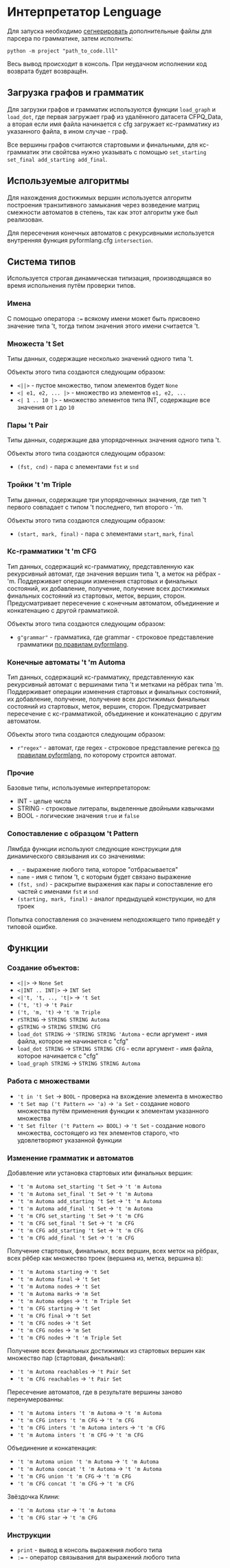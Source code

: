 # Интерпретатор Lenguage
Для запуска необходимо [сегнерировать](interpret/grammar_setup.md) дополнительные файлы для парсера по грамматике, затем исполнить:

```shell
python -m project "path_to_code.lll"
```

Весь вывод происходит в консоль. При неудачном исполнении код возврата будет возвращён.

## Загрузка графов и грамматик
Для загрузки графов и грамматик используются функции `load_graph` и `load_dot`, где первая загружает граф из удалённого датасета CFPQ_Data, а вторая если имя файла начинается с cfg загружает кс-грамматику из указанного файла, в ином случае - граф.

Все вершины графов считаются стартовыми и финальными, для кс-грамматик эти свойтсва нужно указывать с помощью `set_starting set_final add_starting add_final`.

## Используемые алгоритмы
Для нахождения достижимых вершин используется алгоритм построения транзитивного замыкания через возведение матриц смежности автоматов в степень, так как этот алгоритм уже был реализован.

Для пересечения конечных автоматов с рекурсивными используется внутренняя функция pyformlang.cfg `intersection`.

## Система типов
Используется строгая динамическая типизация, производящаяся во время испольнения путём проверки типов.

### Имена
С помощью оператора `:=` всякому имени может быть присвоено значение типа 't, тогда типом значения этого имени считается 't.

### Множеста 't Set
Типы данных, содержащие несколько значений одного типа 't. 

Объекты этого типа создаются следующим образом:

- `<||>` - пустое множество, типом элементов будет `None`
- `<| e1, e2, ... |>` - множество из элементов `e1, e2, ...`
- `<| 1 .. 10 |>` - множество элементов типа INT, содержащие все значения от `1` до `10`

### Пары 't Pair
Типы данных, содержащие два упорядоченных значения одного типа 't. 

Объекты этого типа создаются следующим образом:

- `(fst, cnd)` - пара с элементами `fst` и `snd`

### Тройки 't 'm Triple
Типы данных, содержащие три упорядоченных значения, где тип 't первого совпадает с типом 't последнего, тип второго - 'm. 

Объекты этого типа создаются следующим образом:

- `(start, mark, final)` - пара с элементами `start`, `mark`, `final`

### Кс-грамматики 't 'm CFG
Тип данных, содержащий кс-грамматику, представленную как рекурсивный автомат, где значения вершин типа 't, а меток на рёбрах - 'm. Поддерживает операции изменения стартовых и финальных состояний, их добавление, получение, получение всех достижимых финальных состояний из стартовых, меток, вершин, сторон. Предусматривает пересечение с конечным автоматом, объединение и конкатенацию с другой грамматикой.

Объекты этого типа создаются следующим образом:

- `g"grammar"` - грамматика, где grammar - строковое представление грамматики [по правилам pyformlang](https://pyformlang.readthedocs.io/en/latest/usage.html#context-free-grammar).

### Конечные автоматы 't 'm Automa
Тип данных, содержащий кс-грамматику, представленную как рекурсивный автомат с вершинами типа 't и метками на рёбрах типа 'm. Поддерживает операции изменения стартовых и финальных состояний, их добавление, получение, получение всех достижимых финальных состояний из стартовых, меток, вершин, сторон. Предусматривает пересечение с кс-грамматикой, объединение и конкатенацию с другим автоматом.

Объекты этого типа создаются следующим образом:

- `r"regex"` - автомат, где regex - строковое представление регекса [по правилам pyformlang](https://pyformlang.readthedocs.io/en/latest/usage.html#regular-expression), по которому строится автомат.

### Прочие
Базовые типы, используемые интерпретатором:

- INT - целые числа
- STRING - строковые литералы, выделенные двойными кавычками
- BOOL - логические значения `true` и `false`

### Сопоставление с образцом 't Pattern
Лямбда функции используют следующие конструкции для динамического связывания их со значениями:

- `_` - выражение любого типа, которое "отбрасывается"
- `name` - имя с типом 't, с которым будет связано выражение
- `(fst, snd)` - раскрытие выражения как пары и сопоставление его частей с именами `fst` и `snd`
- `(starting, mark, final)` - аналог предыдущей конструкции, но для троек

Попытка сопоставления со значением неподхожящего типо приведёт у типовой ошибке.

## Функции

### Создание объектов:
- `<||>` -> `None Set`
- `<|INT .. INT|>` -> `INT Set`
- `<|'t, 't, .., 't|>` -> `'t Set`
- `('t, 't)` -> `'t Pair`
- `('t, 'm, 't)` -> `'t 'm Triple`
- `rSTRING` -> `STRING STRING Automa`
- `gSTRING` -> `STRING STRING CFG`
- `load_dot STRING` -> `'STRING STRING 'Automa` - если аргумент - имя файла, которое не начинается с "cfg"
- `load_dot STRING` -> `STRING STRING CFG` - если аргумент - имя файла, которое начинается с "cfg"
- `load_graph STRING` -> `STRING STRING Automa`

### Работа с множествами
- `'t in 't Set` -> `BOOL` - проверка на вхождение элемента в множество
- `'t Set map ('t Pattern => 'a)` -> `'a Set` - создание нового множества путём применения функции к элементам указанного множества
- `'t Set filter ('t Pattern => BOOL)` -> `'t Set` - создание нового множества, состоящего из тех элементов старого, что удовлетворяют указанной функции

### Изменение грамматик и автоматов
Добавление или установка стартовых или финальных вершин:
- `'t 'm Automa set_starting 't Set` -> `'t 'm Automa`
- `'t 'm Automa set_final 't Set` -> `'t 'm Automa`
- `'t 'm Automa add_starting 't Set` -> `'t 'm Automa`
- `'t 'm Automa add_final 't Set` -> `'t 'm Automa`
- `'t 'm CFG set_starting 't Set` -> `'t 'm CFG`
- `'t 'm CFG set_final 't Set` -> `'t 'm CFG`
- `'t 'm CFG add_starting 't Set` -> `'t 'm CFG`
- `'t 'm CFG add_final 't Set` -> `'t 'm CFG`

Получение стартовых, финальных, всех вершин, всех меток на рёбрах, всех рёбер как множество троек (вершина из, метка, вершина в):
- `'t 'm Automa starting` -> `'t Set`
- `'t 'm Automa final` -> `'t Set`
- `'t 'm Automa nodes` -> `'t Set`
- `'t 'm Automa marks` -> `'m Set`
- `'t 'm Automa edges` -> `'t 'm Triple Set`
- `'t 'm CFG starting` -> `'t Set`
- `'t 'm CFG final` -> `'t Set`
- `'t 'm CFG nodes` -> `'t Set`
- `'t 'm CFG nodes` -> `'m Set`
- `'t 'm CFG nodes` -> `'t 'm Triple Set`

Получение всех финальных достижимых из стартовых вершин как множество пар (стартовая, финальная):
- `'t 'm Automa reachables` -> `'t Pair Set`
- `'t 'm CFG reachables` -> `'t Pair Set`

Пересечение автоматов, где в результате вершины заново перенумерованны:
- `'t 'm Automa inters 't 'm Automa` -> `'t 'm Automa`
- `'t 'm CFG inters 't 'm CFG` -> `'t 'm CFG`
- `'t 'm CFG inters 't 'm Automa inters` -> `'t 'm CFG`
- `'t 'm Automa inters 't 'm CFG` -> `'t 'm CFG`

Объединение и конкатенация:
- `'t 'm Automa union 't 'm Automa` -> `'t 'm Automa`
- `'t 'm Automa concat 't 'm Automa` -> `'t 'm Automa`
- `'t 'm CFG union 't 'm CFG` -> `'t 'm CFG`
- `'t 'm CFG concat 't 'm CFG` -> `'t 'm CFG`

Звёздочка Клини:
- `'t 'm Automa star` -> `'t 'm Automa`
- `'t 'm CFG star` -> `'t 'm CFG`

### Инструкции
- `print` - вывод в консоль выражения любого типа
- `:=` - оператор связывания для выражений любого типа